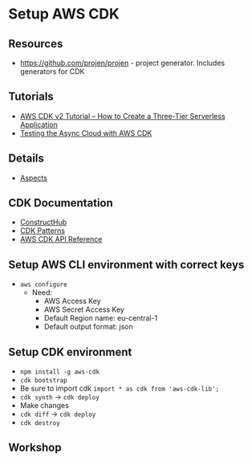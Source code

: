 # Setup AWS CDK
## Resources
* https://github.com/projen/projen - project generator. Includes generators for CDK
## Tutorials
* [AWS CDK v2 Tutorial – How to Create a Three-Tier Serverless Application](https://www.freecodecamp.org/news/aws-cdk-v2-three-tier-serverless-application/)
* [Testing the Async Cloud with AWS CDK](https://dev.to/aws-builders/testing-the-async-cloud-with-aws-cdk-33aj)
## Details
* [Aspects](https://docs.aws.amazon.com/cdk/v2/guide/aspects.html)
## CDK Documentation 
* [ConstructHub](https://constructs.dev)
* [CDK Patterns](https://cdkpatterns.com)
* [AWS CDK API Reference](https://docs.aws.amazon.com/cdk/api/v2//docs/aws-cdk-lib.aws_ecr-readme.html)
## Setup AWS CLI environment with correct keys
* `aws configure`
	* Need:
		* AWS Access Key
		* AWS Secret Access Key
		* Default Region name: eu-central-1
		* Default output format: json
## Setup CDK environment
* `npm install -g aws-cdk`
* `cdk bootstrap`
* Be sure to import cdk `import * as cdk from 'aws-cdk-lib';`
* `cdk synth` -> `cdk deploy`
* Make changes
* `cdk diff` -> `cdk deploy`
* `cdk destroy`
## Workshop

